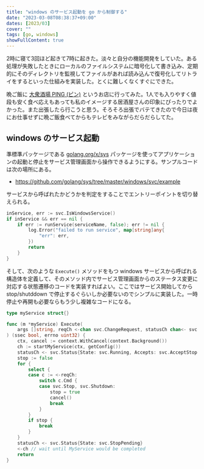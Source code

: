 ```yaml
---
title: "windows のサービス起動を go から制御する"
date: "2023-03-08T08:38:37+09:00"
dates: [2023/03]
cover: ""
tags: [go, windows]
showFullContent: true
---
```


2時に寝て3回ほど起きて7時に起きた。淡々と自分の機能開発をしていた。ある処理が失敗したときにローカルのファイルシステムに暗号化して書き込み、定期的にそのディレクトリを監視してファイルがあれば読み込んで復号化してリトライをするといった仕組みを実装した。とくに難しくなくすぐにできた。

晩ご飯に [大衆酒場 PING (ピン)](https://tabelog.com/tokyo/A1316/A131603/13125103/) というお店に行ってみた。1人でも入りやすく値段も安く食べ応えもあっても私のイメージする居酒屋さんの印象にぴったりでよかった。また出張したら行こうと思う。そろそろ出張でバテてきたので今日は夜にお仕事せずに晩ご飯食べてからもテレビをみながらだらだらしてた。

## windows のサービス起動

準標準パッケージである [golang.org/x/sys](https://pkg.go.dev/golang.org/x/sys/windows/svc/eventlog) パッケージを使ってアプリケーションの起動と停止をサービス管理画面から操作できるようにする。サンプルコードは次の場所にある。

* https://github.com/golang/sys/tree/master/windows/svc/example

サービスから呼ばれたかどうかを判定をすることでエントリーポイントを切り替えられる。

```go
inService, err := svc.IsWindowsService()
if inService && err == nil {
    if err := runService(serviceName, false); err != nil {
        log.Error("failed to run service", map[string]any{
            "err": err,
        })
        return
    }
}
```

そして、次のような `Execute()` メソッドをもつ windows サービスから呼ばれる構造体を定義して、そのメソッド内でサービス管理画面からのステータス変更に対応する状態遷移のコードを実装すればよい。ここではサービス開始してから stop/shutddown で停止するぐらいしか必要ないのでシンプルに実装した。一時停止や再開も必要ならもう少し複雑なコードになる。

```go
type myService struct{}

func (m *myService) Execute(
	args []string, reqCh <-chan svc.ChangeRequest, statusCh chan<- svc.Status,
) (ssec bool, errno uint32) {
	ctx, cancel := context.WithCancel(context.Background())
	ch := startMyService(ctx, getConfig())
	statusCh <- svc.Status{State: svc.Running, Accepts: svc.AcceptStop | svc.AcceptShutdown}
	stop := false
	for {
		select {
		case c := <-reqCh:
			switch c.Cmd {
			case svc.Stop, svc.Shutdown:
				stop = true
				cancel()
				break
			}
		}
		if stop {
			break
		}
	}
	statusCh <- svc.Status{State: svc.StopPending}
	<-ch // wait until MyService would be completed
	return
}
```
